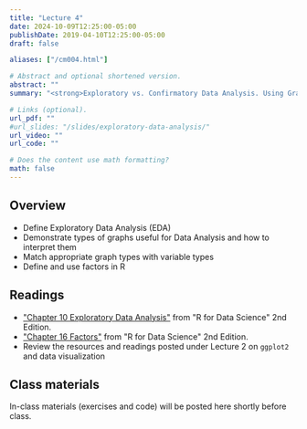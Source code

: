 ```yaml
---
title: "Lecture 4"
date: 2024-10-09T12:25:00-05:00
publishDate: 2019-04-10T12:25:00-05:00
draft: false

aliases: ["/cm004.html"]

# Abstract and optional shortened version.
abstract: ""
summary: "<strong>Exploratory vs. Confirmatory Data Analysis. Using Graphs for Data Analysis. Factors in R.</strong>"

# Links (optional).
url_pdf: ""
#url_slides: "/slides/exploratory-data-analysis/"
url_video: ""
url_code: ""

# Does the content use math formatting?
math: false
---
```




<!-- NOTES FOR ME FALL 2024 PLANNING
NEEDS REVIEW: Add in-class exercise on matching plot with variable type (see Kelsey on this: https://american-stat-412612.netlify.app/material/). 
Review last slides from factors and move here materials currently in lecture 5
-->

## Overview

* Define Exploratory Data Analysis (EDA)  
* Demonstrate types of graphs useful for Data Analysis and how to interpret them
* Match appropriate graph types with variable types
* Define and use factors in R

<!--
## Before class
* Make sure you have accepted and cloned the repo for [Homework 2](https://computing-soc-sci.netlify.app/homework/explore-data/)
-->


## Readings

* ["Chapter 10 Exploratory Data Analysis"](https://r4ds.hadley.nz/eda) from "R for Data Science" 2nd Edition.
* ["Chapter 16 Factors"](https://r4ds.hadley.nz/factors) from "R for Data Science" 2nd Edition. 
* Review the resources and readings posted under Lecture 2 on `ggplot2` and data visualization


## Class materials

In-class materials (exercises and code) will be posted here shortly before class.

<!--
* Run the code below in your console to download today’s materials: `usethis::use_course("css-materials/exploratory-data-analysis")`
-->

<!--
* [Exploratory data analysis](/notes/exploratory-data-analysis/)
* [Practice exploring college education data](/notes/exploratory-data-analysis-practice/)

## Additional resources

* Antony Unwin [Graphical Data Analysis with R](https://catalog.lib.uchicago.edu/vufind/Record/11609643#). It covers a range of graphical methods for data exploration and analysis; draws on packages beyond `ggplot2` for statistical graphics.
* Cheat Sheet [Data visualization with ggplot2](https://raw.githubusercontent.com/rstudio/cheatsheets/main/data-visualization.pdf)

* From the lecture on data wrangling, on factors: [Practice transforming and visualizing factors](/notes/factors-exercise/)
-->
